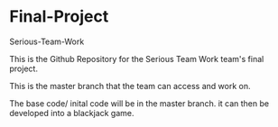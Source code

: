 # Final-Project

Serious-Team-Work


This is the Github Repository for the Serious Team Work team's final project.

This is the master branch that the team can access and work on.

The base code/ inital code will be in the master branch. it can then be developed into a blackjack game.
